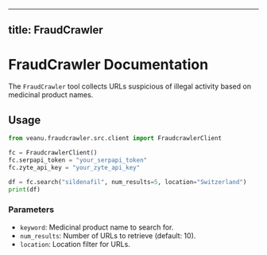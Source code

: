 
---
title: FraudCrawler
---


# FraudCrawler Documentation

The `FraudCrawler` tool collects URLs suspicious of illegal activity based on medicinal product names.

## Usage
```python
from veanu.fraudcrawler.src.client import FraudcrawlerClient

fc = FraudcrawlerClient()
fc.serpapi_token = "your_serpapi_token"
fc.zyte_api_key = "your_zyte_api_key"

df = fc.search("sildenafil", num_results=5, location="Switzerland")
print(df)
```

### Parameters

- `keyword`: Medicinal product name to search for.
- `num_results`: Number of URLs to retrieve (default: 10).
- `location`: Location filter for URLs.